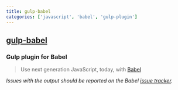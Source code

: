 ```yaml
---
title: gulp-babel
categories: ['javascript', 'babel', 'gulp-plugin']
---
```

## [gulp-babel](https://github.com/babel/gulp-babel)

### Gulp plugin for Babel


> Use next generation JavaScript, today, with [Babel](https://babeljs.io)

*Issues with the output should be reported on the Babel [issue tracker](https://phabricator.babeljs.io/).*

